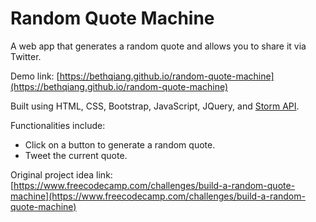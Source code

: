 # Random Quote Machine
A web app that generates a random quote and allows you to share it via Twitter.

Demo link: [https://bethqiang.github.io/random-quote-machine](https://bethqiang.github.io/random-quote-machine)

Built using HTML, CSS, Bootstrap, JavaScript, JQuery, and [Storm API](http://quotes.stormconsultancy.co.uk/api).

Functionalities include:
* Click on a button to generate a random quote.
* Tweet the current quote.

Original project idea link: [https://www.freecodecamp.com/challenges/build-a-random-quote-machine](https://www.freecodecamp.com/challenges/build-a-random-quote-machine)
